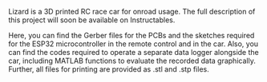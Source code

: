Lizard is a 3D printed RC race car for onroad usage. The full description of this project will soon be available on Instructables.

Here, you can find the Gerber files for the PCBs and the sketches required for the ESP32 microcontroller in the remote control and in the car. Also, you can find the codes required to operate a separate data logger alongside the car, including MATLAB functions to evaluate the recorded data graphically. Further, all files for printing are provided as .stl and .stp files.
